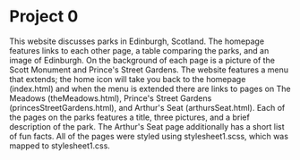 # Project 0

This website discusses parks in Edinburgh, Scotland. The homepage features links to each other page, a table comparing
the parks, and an image of Edinburgh. On the background of each page is a picture of the Scott Monument and Prince's Street
Gardens. The website features a menu that extends; the home icon will take you back to the homepage (index.html) and when the menu is extended there are links to pages on The Meadows (theMeadows.html), Prince's Street Gardens (princesStreetGardens.html), and Arthur's Seat (arthursSeat.html). Each of the pages on the parks features a title, three pictures, and a brief description
of the park. The Arthur's Seat page additionally has a short list of fun facts. All of the pages were styled using stylesheet1.scss, which was mapped to stylesheet1.css.
